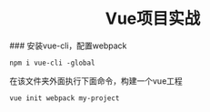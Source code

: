 <h1 style="text-align:center">Vue项目实战</h1>
### 安装vue-cli，配置webpack

	npm i vue-cli -global
在该文件夹外面执行下面命令，构建一个vue工程

	vue init webpack my-project